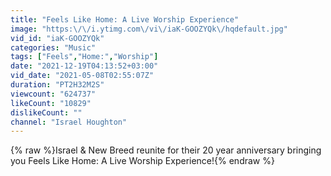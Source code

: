 ```yaml
---
title: "Feels Like Home: A Live Worship Experience"
image: "https:\/\/i.ytimg.com\/vi\/iaK-GOOZYQk\/hqdefault.jpg"
vid_id: "iaK-GOOZYQk"
categories: "Music"
tags: ["Feels","Home:","Worship"]
date: "2021-12-19T04:13:52+03:00"
vid_date: "2021-05-08T02:55:07Z"
duration: "PT2H32M2S"
viewcount: "624737"
likeCount: "10829"
dislikeCount: ""
channel: "Israel Houghton"
---
```

{% raw %}Israel &amp; New Breed reunite for their 20 year anniversary bringing you Feels Like Home: A Live Worship Experience!{% endraw %}

